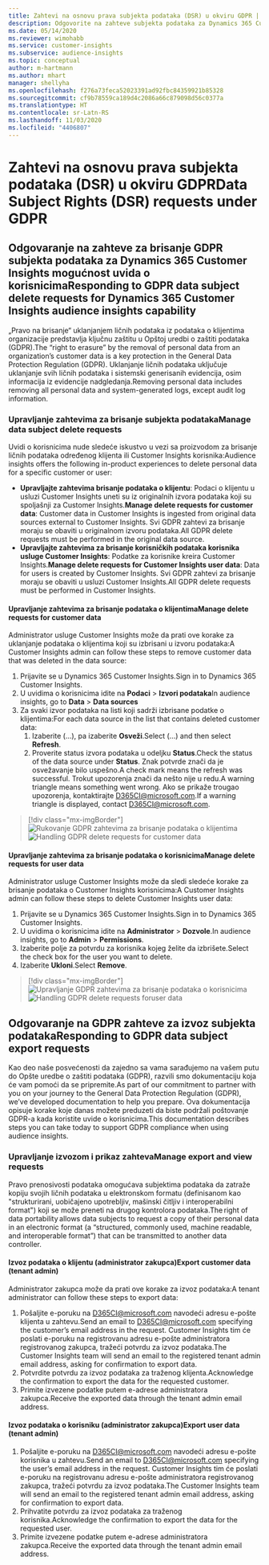 ```yaml
---
title: Zahtevi na osnovu prava subjekta podataka (DSR) u okviru GDPR | Microsoft Docs
description: Odgovorite na zahteve subjekta podataka za Dynamics 365 Customer Insights mogućnost uvida o korisnicima.
ms.date: 05/14/2020
ms.reviewer: wimohabb
ms.service: customer-insights
ms.subservice: audience-insights
ms.topic: conceptual
author: m-hartmann
ms.author: mhart
manager: shellyha
ms.openlocfilehash: f276a73feca52023391ad92fbc84359921b85328
ms.sourcegitcommit: cf9b78559ca189d4c2086a66c879098d56c0377a
ms.translationtype: HT
ms.contentlocale: sr-Latn-RS
ms.lasthandoff: 11/03/2020
ms.locfileid: "4406807"
---
```

# <a name="data-subject-rights-dsr-requests-under-gdpr"></a><span data-ttu-id="bcd0c-103">Zahtevi na osnovu prava subjekta podataka (DSR) u okviru GDPR</span><span class="sxs-lookup"><span data-stu-id="bcd0c-103">Data Subject Rights (DSR) requests under GDPR</span></span>

## <a name="responding-to-gdpr-data-subject-delete-requests-for-dynamics-365-customer-insights-audience-insights-capability"></a><span data-ttu-id="bcd0c-104">Odgovaranje na zahteve za brisanje GDPR subjekta podataka za Dynamics 365 Customer Insights mogućnost uvida o korisnicima</span><span class="sxs-lookup"><span data-stu-id="bcd0c-104">Responding to GDPR data subject delete requests for Dynamics 365 Customer Insights audience insights capability</span></span>

<span data-ttu-id="bcd0c-105">„Pravo na brisanje“ uklanjanjem ličnih podataka iz podataka o klijentima organizacije predstavlja ključnu zaštitu u Opštoj uredbi o zaštiti podataka (GDPR).</span><span class="sxs-lookup"><span data-stu-id="bcd0c-105">The “right to erasure” by the removal of personal data from an organization’s customer data is a key protection in the General Data Protection Regulation (GDPR).</span></span> <span data-ttu-id="bcd0c-106">Uklanjanje ličnih podataka uključuje uklanjanje svih ličnih podataka i sistemski generisanih evidencija, osim informacija iz evidencije nadgledanja.</span><span class="sxs-lookup"><span data-stu-id="bcd0c-106">Removing personal data includes removing all personal data and system-generated logs, except audit log information.</span></span>

### <a name="manage-data-subject-delete-requests"></a><span data-ttu-id="bcd0c-107">Upravljanje zahtevima za brisanje subjekta podataka</span><span class="sxs-lookup"><span data-stu-id="bcd0c-107">Manage data subject delete requests</span></span>

<span data-ttu-id="bcd0c-108">Uvidi o korisnicima nude sledeće iskustvo u vezi sa proizvodom za brisanje ličnih podataka određenog klijenta ili Customer Insights korisnika:</span><span class="sxs-lookup"><span data-stu-id="bcd0c-108">Audience insights offers the following in-product experiences to delete personal data for a specific customer or user:</span></span>

- <span data-ttu-id="bcd0c-109">**Upravljajte zahtevima brisanje podataka o klijentu**: Podaci o klijentu u usluzi Customer Insights uneti su iz originalnih izvora podataka koji su spoljašnji za Customer Insights.</span><span class="sxs-lookup"><span data-stu-id="bcd0c-109">**Manage delete requests for customer data**: Customer data in Customer Insights is ingested from original data sources external to Customer Insights.</span></span> <span data-ttu-id="bcd0c-110">Svi GDPR zahtevi za brisanje moraju se obaviti u originalnom izvoru podataka.</span><span class="sxs-lookup"><span data-stu-id="bcd0c-110">All GDPR delete requests must be performed in the original data source.</span></span>
- <span data-ttu-id="bcd0c-111">**Upravljajte zahtevima za brisanje korisničkih podataka korisnika usluge Customer Insights**: Podatke za korisnike kreira Customer Insights.</span><span class="sxs-lookup"><span data-stu-id="bcd0c-111">**Manage delete requests for Customer Insights user data**: Data for users is created by Customer Insights.</span></span> <span data-ttu-id="bcd0c-112">Svi GDPR zahtevi za brisanje moraju se obaviti u usluzi Customer Insights.</span><span class="sxs-lookup"><span data-stu-id="bcd0c-112">All GDPR delete requests must be performed in Customer Insights.</span></span>

#### <a name="manage-delete-requests-for-customer-data"></a><span data-ttu-id="bcd0c-113">Upravljanje zahtevima za brisanje podataka o klijentima</span><span class="sxs-lookup"><span data-stu-id="bcd0c-113">Manage delete requests for customer data</span></span>

<span data-ttu-id="bcd0c-114">Administrator usluge Customer Insights može da prati ove korake za uklanjanje podataka o klijentima koji su izbrisani u izvoru podataka:</span><span class="sxs-lookup"><span data-stu-id="bcd0c-114">A Customer Insights admin can follow these steps to remove customer data that was deleted in the data source:</span></span>

1. <span data-ttu-id="bcd0c-115">Prijavite se u Dynamics 365 Customer Insights.</span><span class="sxs-lookup"><span data-stu-id="bcd0c-115">Sign in to Dynamics 365 Customer Insights.</span></span>
2. <span data-ttu-id="bcd0c-116">U uvidima o korisnicima idite na **Podaci** > **Izvori podataka**</span><span class="sxs-lookup"><span data-stu-id="bcd0c-116">In audience insights, go to **Data** > **Data sources**</span></span>
3. <span data-ttu-id="bcd0c-117">Za svaki izvor podataka na listi koji sadrži izbrisane podatke o klijentima:</span><span class="sxs-lookup"><span data-stu-id="bcd0c-117">For each data source in the list that contains deleted customer data:</span></span>
   1. <span data-ttu-id="bcd0c-118">Izaberite (...), pa izaberite **Osveži**.</span><span class="sxs-lookup"><span data-stu-id="bcd0c-118">Select (...) and then select **Refresh**.</span></span>
   2. <span data-ttu-id="bcd0c-119">Proverite status izvora podataka u odeljku **Status**.</span><span class="sxs-lookup"><span data-stu-id="bcd0c-119">Check the status of the data source under **Status**.</span></span> <span data-ttu-id="bcd0c-120">Znak potvrde znači da je osvežavanje bilo uspešno.</span><span class="sxs-lookup"><span data-stu-id="bcd0c-120">A check mark means the refresh was successful.</span></span> <span data-ttu-id="bcd0c-121">Trokut upozorenja znači da nešto nije u redu.</span><span class="sxs-lookup"><span data-stu-id="bcd0c-121">A warning triangle means something went wrong.</span></span> <span data-ttu-id="bcd0c-122">Ako se prikaže trougao upozorenja, kontaktirajte D365CI@microsoft.com.</span><span class="sxs-lookup"><span data-stu-id="bcd0c-122">If a warning triangle is displayed, contact D365CI@microsoft.com.</span></span>

> [!div class="mx-imgBorder"]
> <span data-ttu-id="bcd0c-123">![Rukovanje GDPR zahtevima za brisanje podataka o klijentima](media/gdpr-data-sources.png "Rukovanje GDPR zahtevima za brisanje podataka o klijentima")</span><span class="sxs-lookup"><span data-stu-id="bcd0c-123">![Handling GDPR delete requests for customer data](media/gdpr-data-sources.png "Handling GDPR delete requests for customer data")</span></span>

#### <a name="manage-delete-requests-for-user-data"></a><span data-ttu-id="bcd0c-124">Upravljanje zahtevima za brisanje podataka o korisnicima</span><span class="sxs-lookup"><span data-stu-id="bcd0c-124">Manage delete requests for user data</span></span>

<span data-ttu-id="bcd0c-125">Administrator usluge Customer Insights može da sledi sledeće korake za brisanje podataka o Customer Insights korisnicima:</span><span class="sxs-lookup"><span data-stu-id="bcd0c-125">A Customer Insights admin can follow these steps to delete Customer Insights user data:</span></span>

1. <span data-ttu-id="bcd0c-126">Prijavite se u Dynamics 365 Customer Insights.</span><span class="sxs-lookup"><span data-stu-id="bcd0c-126">Sign in to Dynamics 365 Customer Insights.</span></span>
2. <span data-ttu-id="bcd0c-127">U uvidima o korisnicima idite na **Administrator** > **Dozvole**.</span><span class="sxs-lookup"><span data-stu-id="bcd0c-127">In audience insights, go to **Admin** > **Permissions**.</span></span>
3. <span data-ttu-id="bcd0c-128">Izaberite polje za potvrdu za korisnika kojeg želite da izbrišete.</span><span class="sxs-lookup"><span data-stu-id="bcd0c-128">Select the check box for the user you want to delete.</span></span>
4. <span data-ttu-id="bcd0c-129">Izaberite **Ukloni**.</span><span class="sxs-lookup"><span data-stu-id="bcd0c-129">Select **Remove**.</span></span>

> [!div class="mx-imgBorder"]
> <span data-ttu-id="bcd0c-130">![Upravljanje GDPR zahtevima za brisanje podataka o korisnicima](media/gdpr-permissions.png "Upravljanje GDPR zahtevima za brisanje podataka o korisnicima")</span><span class="sxs-lookup"><span data-stu-id="bcd0c-130">![Handling GDPR delete requests foruser data](media/gdpr-permissions.png "Handling GDPR delete requests for user data")</span></span>

## <a name="responding-to-gdpr-data-subject-export-requests"></a><span data-ttu-id="bcd0c-131">Odgovaranje na GDPR zahteve za izvoz subjekta podataka</span><span class="sxs-lookup"><span data-stu-id="bcd0c-131">Responding to GDPR data subject export requests</span></span>

<span data-ttu-id="bcd0c-132">Kao deo naše posvećenosti da zajedno sa vama sarađujemo na vašem putu do Opšte uredbe o zaštiti podataka (GDPR), razvili smo dokumentaciju koja će vam pomoći da se pripremite.</span><span class="sxs-lookup"><span data-stu-id="bcd0c-132">As part of our commitment to partner with you on your journey to the General Data Protection Regulation (GDPR), we’ve developed documentation to help you prepare.</span></span> <span data-ttu-id="bcd0c-133">Ova dokumentacija opisuje korake koje danas možete preduzeti da biste podržali poštovanje GDPR-a kada koristite uvide o korisnicima.</span><span class="sxs-lookup"><span data-stu-id="bcd0c-133">This documentation describes steps you can take today to support GDPR compliance when using audience insights.</span></span>

### <a name="manage-export-and-view-requests"></a><span data-ttu-id="bcd0c-134">Upravljanje izvozom i prikaz zahteva</span><span class="sxs-lookup"><span data-stu-id="bcd0c-134">Manage export and view requests</span></span>

<span data-ttu-id="bcd0c-135">Pravo prenosivosti podataka omogućava subjektima podataka da zatraže kopiju svojih ličnih podataka u elektronskom formatu (definisanom kao "strukturirani, uobičajeno upotrebljiv, mašinski čitljiv i interoperabilni format") koji se može preneti na drugog kontrolora podataka.</span><span class="sxs-lookup"><span data-stu-id="bcd0c-135">The right of data portability allows data subjects to request a copy of their personal data in an electronic format (a “structured, commonly used, machine readable, and interoperable format”) that can be transmitted to another data controller.</span></span>

#### <a name="export-customer-data-tenant-admin"></a><span data-ttu-id="bcd0c-136">Izvoz podataka o klijentu (administrator zakupca)</span><span class="sxs-lookup"><span data-stu-id="bcd0c-136">Export customer data (tenant admin)</span></span>

<span data-ttu-id="bcd0c-137">Administrator zakupca može da prati ove korake za izvoz podataka:</span><span class="sxs-lookup"><span data-stu-id="bcd0c-137">A tenant administrator can follow these steps to export data:</span></span>

1. <span data-ttu-id="bcd0c-138">Pošaljite e-poruku na D365CI@microsoft.com navodeći adresu e-pošte klijenta u zahtevu.</span><span class="sxs-lookup"><span data-stu-id="bcd0c-138">Send an email to D365CI@microsoft.com specifying the customer’s email address in the request.</span></span> <span data-ttu-id="bcd0c-139">Customer Insights tim će poslati e-poruku na registrovanu adresu e-pošte administratora registrovanog zakupca, tražeći potvrdu za izvoz podataka.</span><span class="sxs-lookup"><span data-stu-id="bcd0c-139">The Customer Insights team will send an email to the registered tenant admin email address, asking for confirmation to export data.</span></span>
2. <span data-ttu-id="bcd0c-140">Potvrdite potvrdu za izvoz podataka za traženog klijenta.</span><span class="sxs-lookup"><span data-stu-id="bcd0c-140">Acknowledge the confirmation to export the data for the requested customer.</span></span>
3. <span data-ttu-id="bcd0c-141">Primite izvezene podatke putem e-adrese administratora zakupca.</span><span class="sxs-lookup"><span data-stu-id="bcd0c-141">Receive the exported data through the tenant admin email address.</span></span>

#### <a name="export-user-data-tenant-admin"></a><span data-ttu-id="bcd0c-142">Izvoz podataka o korisniku (administrator zakupca)</span><span class="sxs-lookup"><span data-stu-id="bcd0c-142">Export user data (tenant admin)</span></span>

1. <span data-ttu-id="bcd0c-143">Pošaljite e-poruku na D365CI@microsoft.com navodeći adresu e-pošte korisnika u zahtevu.</span><span class="sxs-lookup"><span data-stu-id="bcd0c-143">Send an email to D365CI@microsoft.com specifying the user’s email address in the request.</span></span> <span data-ttu-id="bcd0c-144">Customer Insights tim će poslati e-poruku na registrovanu adresu e-pošte administratora registrovanog zakupca, tražeći potvrdu za izvoz podataka.</span><span class="sxs-lookup"><span data-stu-id="bcd0c-144">The Customer Insights team will send an email to the registered tenant admin email address, asking for confirmation to export data.</span></span>
2. <span data-ttu-id="bcd0c-145">Prihvatite potvrdu za izvoz podataka za traženog korisnika.</span><span class="sxs-lookup"><span data-stu-id="bcd0c-145">Acknowledge the confirmation to export the data for the requested user.</span></span>
3. <span data-ttu-id="bcd0c-146">Primite izvezene podatke putem e-adrese administratora zakupca.</span><span class="sxs-lookup"><span data-stu-id="bcd0c-146">Receive the exported data through the tenant admin email address.</span></span>

